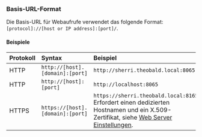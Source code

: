 
### Basis-URL-Format

Die Basis-URL für Webaufrufe verwendet das folgende Format: `[protocol]://[host or IP address]:[port]/`.

#### Beispiele

| Protokoll	  | Syntax	      | Beispiel       |
|:----------- | :------------ | :------------ | 
| HTTP	| `http://[host].[domain]:[port]` | `http://sherri.theobald.local:8065` | 
| HTTP	| `http://[host]:[port]` | 	`http://localhost:8065` | 
| HTTPS | `https://[host].[domain]:[port]` | `https://sherri.theobald.local:8165` <br>Erfordert einen dedizierten Hostnamen und ein X.509-Zertifikat, siehe [Web Server Einstellungen](./server/server_einstellungen#web-server). | 

